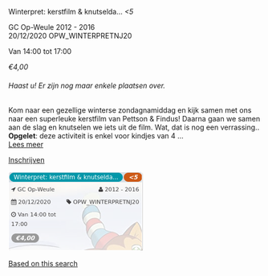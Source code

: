 Winterpret: kerstfilm & knutselda... *<5*

GC Op-Weule 2012 - 2016  
20/12/2020 OPW\_WINTERPRETNJ20  

Van 14:00 tot 17:00

*€4,00*

  

###### *Haast u! Er zijn nog maar enkele plaatsen over.*

  

Kom naar een gezellige winterse zondagnamiddag en kijk samen met ons naar een superleuke kerstfilm van Pettson & Findus! Daarna gaan we samen aan de slag en knutselen we iets uit de film. Wat, dat is nog een verrassing..  
**Opgelet**: deze activiteit is enkel voor kindjes van 4  ...  
[Lees meer](https://tickets.vgc.be/activity/subscribe/OPW_WINTERPRETNJ20)

[Inschrijven](https://tickets.vgc.be/activity/subscribe/OPW_WINTERPRETNJ20)

![](57976.png)

[Based on this search](https://tickets.vgc.be/activity/index?&vrijeplaatsen=1&Age%5B%5D=3%2C4&entity=282&Period%5B%5D=347)